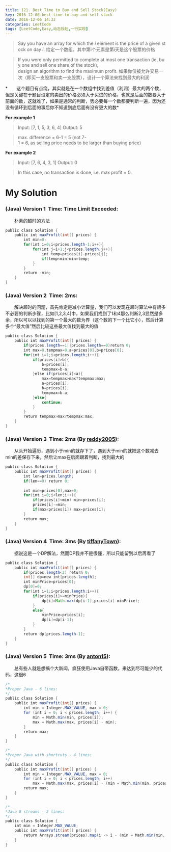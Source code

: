 ```yaml
---
title: 121. Best Time to Buy and Sell Stock(Easy)
key: 2016-12-06-best-time-to-buy-and-sell-stock
date: 2016-12-06 14:33
categories: LeetCode
tags: [LeetCode,Easy,动态规划,一行实现]
---
```




>Say you have an array for which the _i_ element is the price of a given stock on day _i_.
给定一个数组，其中第i个元素是第i天是这个股票的价格

>If you were only permitted to complete at most one transaction (ie, buy one and sell one share of the stock), 
design an algorithm to find the maximum profit.
如果你仅被允许交易一次（即买一支股票和卖一支股票），设计一个算法来找到最大的利润

*　　这个题目有点绕，其实就是在一个数组中找到差值（利润）最大的两个数，但是关键在于题目设定的卖出的价格必须大于买进的价格，也就是后面的数要大于前面的数，这就难了，如果是通常的判断，势必要每一个数都要判断一遍，因为还没有循环到后面的事后你不知道到底后面有没有更大的数*

**For example 1**
>Input: [7, 1, 5, 3, 6, 4]
Output: 5

>max. difference = 6-1 = 5 (not 7-1 = 6, as selling price needs to be larger than buying price)

**For example 2**
>Input: [7, 6, 4, 3, 1]
Output: 0

>In this case, no transaction is done, i.e. max profit = 0.

# My Solution
### (Java) Version 1  Time: Time Limit Exceeded:
　　朴素的超时的方法
```java
public class Solution {
    public int maxProfit(int[] prices) {
        int min=0;
        for(int i=0;i<prices.length-1;i++){
            for(int j=i+1;j<prices.length;j++){
                int temp=prices[i]-prices[j];
                if(temp<min)min=temp;
            }
        }
        return -min;
    }
}
```
### (Java) Version 2  Time: 2ms:
　　解决超时的问题，首先肯定是减小计算量，我们可以发现在超时算法中有很多不必要的判断步骤，比如[1,2,3,4]中，如果我们找到了1和4那么判断2,3显然是多余，所以可以以找到的第一个最大的数为界（这个数的下一个比它小），然后计算多个“最大值”然后比较这些最大值找到最大的值
```java
public class Solution {
    public int maxProfit(int[] prices) {
        if(prices.length==1||prices.length==0)return 0;
        int max=0,tempmax=0,a=prices[0],b=prices[0];
        for(int i=1;i<prices.length;i++){
            if(prices[i]>b){
                b=prices[i];
                tempmax=b-a;
            }else if(prices[i]<a){
                max=tempmax>max?tempmax:max;
                a=prices[i];
                b=prices[i];
                tempmax=b-a;
            }else{
                continue;
            }
        }
        return tempmax>max?tempmax:max;
    }
}
```
### (Java) Version 3  Time: 2ms (By [reddy2005](https://discuss.leetcode.com/user/reddy2005)):
　　从头开始遍历，遇到小于min的就存下了，遇到大于min的就把这个数减去min的差保存下来，然后让max在后面跟着判断，找到最大的
```java
public class Solution {
    public int maxProfit(int[] prices) {
        int len=prices.length;
        if(len==0) return 0;
    
        int min=prices[0],max=0;
        for(int i=0;i<len;i++){
            if(prices[i]<min) min=prices[i];
            prices[i]-=min;
            if(max<prices[i]) max=prices[i];
        }
        return max;
    }
}
```
### (Java) Version 4  Time: 3ms (By [tiffanyTown](https://discuss.leetcode.com/user/tiffanytown)):
　　据说这是一个DP解法，然而DP我并不是很懂，所以只能留到以后再看了
```java
public class Solution {
    public int maxProfit(int[] prices) {
        if(prices.length<2) return 0;
        int[] dp=new int[prices.length];
        int minPrice=prices[0];
        dp[0]=0;
        for(int i=1;i<prices.length;i++){
            if(prices[i]>=minPrice){
                dp[i]=Math.max(dp[i-1],prices[i]-minPrice);
            }
            else{
                minPrice=prices[i];
                dp[i]=dp[i-1];
            }
        }
        return dp[prices.length-1];
    }
}
```
### (Java) Version 5  Time: 3ms (By [anton15](https://discuss.leetcode.com/user/anton15)):
　　总有些人就是想搞个大新闻，疯狂使用Java自带函数，来达到尽可能少的代码，这很6
```java
/*
*Proper Java - 6 lines:
*/
public class Solution {
    public int maxProfit(int[] prices) {
        int min = Integer.MAX_VALUE, max = 0;
        for (int i = 0; i < prices.length; i++) {
            min = Math.min(min, prices[i]);
            max = Math.max(max, prices[i] - min);
        }
        return max;
    }
}
```

```java
/*
*Proper Java with shortcuts - 4 lines:
*/
public class Solution {
    public int maxProfit(int[] prices) {
        int min = Integer.MAX_VALUE, max = 0;
        for (int i = 0; i < prices.length; i++)
            max = Math.max(max, prices[i] - (min = Math.min(min, prices[i])));
        return max;
    }
}
```

```java
/*
*Java 8 streams - 2 lines:
*/
public class Solution {
    int min = Integer.MAX_VALUE;
    public int maxProfit(int[] prices) {
        return Arrays.stream(prices).map(i -> i - (min = Math.min(min, i))).max().orElse(0);
    }
}
```

